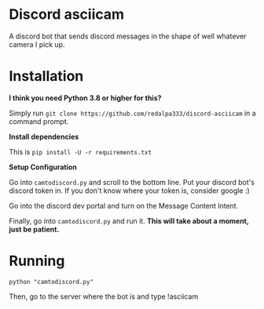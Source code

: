 # Discord asciicam
A discord bot that sends discord messages in the shape of well whatever camera I pick up.

# Installation
**I think you need Python 3.8 or higher for this?**

Simply run `git clone https://github.com/redalpa333/discord-asciicam` in a command prompt.

**Install dependencies**

This is `pip install -U -r requirements.txt`

**Setup Configuration**

Go into `camtodiscord.py` and scroll to the bottom line. Put your discord bot's discord token in. If you don't know where your token is, consider google :)

Go into the discord dev portal and turn on the Message Content Intent.

Finally, go into `camtodiscord.py` and run it. **This will take about a moment, just be patient.**

# Running

`python "camtodiscord.py"`

Then, go to the server where the bot is and type !asciicam